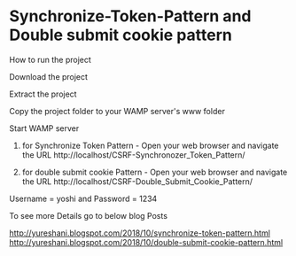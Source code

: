 # Synchronize-Token-Pattern and Double submit cookie pattern

How to run the project

Download the project

Extract the project

Copy the project folder to your WAMP server's www folder

Start WAMP server

1) for Synchronize Token Pattern - Open your web browser and navigate the URL http://localhost/CSRF-Synchronozer_Token_Pattern/

2) for double submit cookie Pattern - Open your web browser and navigate the URL http://localhost/CSRF-Double_Submit_Cookie_Pattern/

Username = yoshi and Password = 1234

To see more Details go to below blog Posts

 http://yureshani.blogspot.com/2018/10/synchronize-token-pattern.html
 http://yureshani.blogspot.com/2018/10/double-submit-cookie-pattern.html
